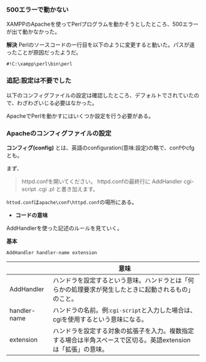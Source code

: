 ### 500エラーで動かない
XAMPPのApacheを使ってPerlプログラムを動かそうとしたところ、500エラーが出て動かなかった。

**解決**
Perlのソースコードの一行目を以下のように変更すると動いた。パスが違ったことが原因だったようだ。

```
#!C:\xampp\perl\bin\perl
```

### 追記:設定は不要でした
以下のコンフィグファイルの設定は確認したところ、デフォルトでされていたので、わざわざいじる必要はなかった。

ApacheでPerlを動かすにはいくつか設定を行う必要がある。

### Apacheのコンフィグファイルの設定

**コンフィグ(config)** とは、英語のconfiguration(意味:設定)の略で、confやcfgとも。

まず、

>httpd.confを開いてください。
>httpd.confの最終行に
>AddHandler cgi-script .cgi .pl
>と書き加えます。

`httod.conf`は`apache\conf\httpd.conf`の場所にある。

* **コードの意味**

AddHandlerを使った記述のルールを見ていく。

**基本**
```
AddHandler handler-name extension
```

||意味|
|-|-|
|AddHandler|ハンドラを設定するという意味。ハンドラとは「何らかの処理要求が発生したときに起動されるもの」のこと。|
|handler-name|ハンドラの名前。例:`cgi-script`と入力した場合は、cgiを使用するという意味になる。|
|extension|ハンドラを設定する対象の拡張子を入力。複数指定する場合は半角スペースで区切る。英語extensionは「拡張」の意味。|
